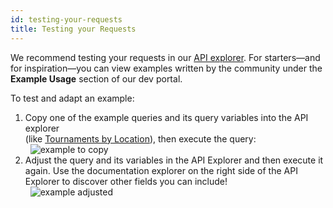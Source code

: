 ```yaml
---
id: testing-your-requests
title: Testing your Requests
---
```


We recommend testing your requests in our [API explorer](/explorer).
For starters&mdash;and for inspiration&mdash;you can view examples written by the community
under the **Example Usage** section of our dev portal.

To test and adapt an example:
1) Copy one of the example queries and its query variables into the API explorer  
(like [Tournaments by Location](examples/queries/tournaments-by-location)), then execute the query:  
&nbsp;
![example to copy](https://imgur.com/doD3R1v.png)
2) Adjust the query and its variables in the API Explorer and then execute it again.
Use the documentation explorer on the right side of the API Explorer to discover other fields you can include!  
&nbsp;
![example adjusted](https://imgur.com/s2oxJtQ.png)